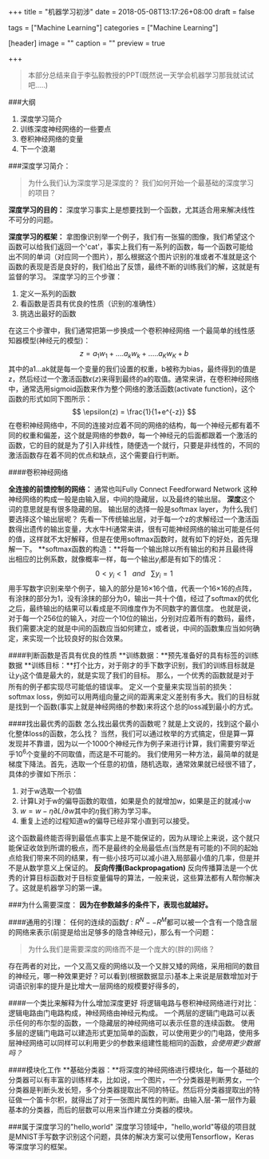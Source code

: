 +++
title = "机器学习初涉"
date = 2018-05-08T13:17:26+08:00
draft = false

tags = ["Machine Learning"]
categories = ["Machine Learning"]

[header]
image = ""
caption = ""
preview = true

+++

>本部分总结来自于李弘毅教授的PPT(既然说一天学会机器学习那我就试试吧.....) 

###大纲
1. 深度学习简介 
2. 训练深度神经网络的一些要点 
3. 卷积神经网络的变量 
4. 下一个浪潮

###深度学习简介：
>为什么我们认为深度学习是深度的？
>我们如何开始一个最基础的深度学习的项目？

**深度学习的目的：**
深度学习事实上是想要找到一个函数，尤其适合用来解决线性不可分的问题。

**深度学习的框架：**
拿图像识别举一个例子，我们有一张猫的图像，我们希望这个函数可以给我们返回一个'cat'，事实上我们有一系列的函数，每一个函数可能给出不同的单词（对应同一个图片），那么根据这个图片识别的准或者不准就是这个函数的表现是否是良好的，我们给出了反馈，最终不断的训练我们的解，这就是有监督的学习。
深度学习的三个步骤：
1. 定义一系列的函数
2. 看函数是否具有优良的性质（识别的准确性）
3. 挑选出最好的函数

在这三个步骤中，我们通常把第一步换成一个卷积神经网络
一个最简单的线性感知器模型(神经元的模型)：
$$
z = a_1w_1+....a_kw_k+.....a_Kw_K+b
$$
其中的a1...ak就是每一个变量的我们设置的权重，b被称为bias，最终得到的值是z，然后经过一个激活函数$\epsilon(z)$来得到最终的a的取值。通常来讲，在卷积神经网络中，通常选用sigmoid函数来作为整个网络的激活函数(activate function)，这个函数的形式如同下图所示：
$$
\epsilon(z) = \frac{1}{1+e^{-z}}
$$
在卷积神经网络中，不同的连接对应着不同的网络的结构，每一个神经元都有着不同的权重和偏差，这个就是网络的参数$\theta$，每一个神经元的后面都跟着一个激活的函数，它的目的就是为了引入非线性，随便选一个就行，只要是非线性的，不同的激活函数存在着不同的优点和缺点，这个需要自行判断。

####卷积神经网络

**全连接的前馈控制的网络：**
通常也叫Fully Connect Feedforward Network
这种神经网络的构成一般是由输入层，中间的隐藏层，以及最终的输出层。
**深度**这个词的意思就是有很多隐藏的层。
输出层的选择一般是softmax layer，为什么我们要选择这个输出层呢？
先看一下传统输出层，对于每一个z的求解经过一个激活函数得出遗传的输出变量，大水牛Hi通常来讲，很有可能神经网络的输出可能是任何的值，这样就不太好解释，但是在使用softmax函数时，就有如下的好处，首先理解一下。
**softmax函数的构造：**将每一个输出除以所有输出的和并且最终得出相应的比例系数，就像概率一样，每一个输出$y_i$都是有如下的情况：
$$
0<y_i<1~~~and~~~\sum y_i = 1
$$
用手写数字识别来举个例子，输入的部分是16$\times$16个值，代表一个16$\times$16的点阵，有涂抹的部分为1，没有涂抹的部分为0，输出一共十个值，经过了softmax的优化之后，最终输出的结果可以看成是不同维度作为不同数字的置信度。
也就是说，对于每一个256位的输入，对应一个10位的输出，分别对应着所有的数码，最终，我们需要决定的就是中间的函数应当如何建立，或者说，中间的函数集应当如何确定，来实现一个比较良好的拟合效果。

####判断函数是否具有优良的性质
**训练数据：**预先准备好的具有标签的训练数据
**训练目标：**打个比方，对于刚才的手下数字识别，我们的训练目标就是让$y_1$这个值是最大的，就是实现了我们的目标。
那么，一个优秀的函数就是对于所有的例子都实现尽可能低的错误率。
定义一个变量来实现当前的损失：softmax loss，例如可以用两组向量之间的距离来定义差别有多大。我们的目标就是找到一个函数(事实上就是神经网络的参数)来将这个总的loss减到最小的方式。

####找出最优秀的函数
怎么找出最优秀的函数呢？就是上文说的，找到这个最小化整体loss的函数，怎么找？
当然，我们可以通过枚举的方式搞定，但是算一算发现并不靠谱，因为以一个1000个神经元作为例子来进行计算，我们需要穷举近乎$10^6$个变量的不同取值，而这是不可能的。
我们使用另一种方法，最简单的就是梯度下降法。首先，选取一个任意的初值，随机选取，通常效果就已经很不错了，具体的步骤如下所示：
1. 对于w选取一个初值
2. 计算L对于w的偏导函数的取值，如果是负的就增加w，如果是正的就减小w
3. $w = w-\eta \partial L/\partial w$其中的$\eta$我们称为学习率。
4. 重复上述的过程知道w的偏导已经非常小直到可以接受。

这个函数最终能否得到最低点事实上是不能保证的，因为从理论上来说，这个就只能保证收敛到所谓的极点，而不是最终的全局最低点(当然是有可能的)不同的起始点给我们带来不同的结果，有一些小技巧可以减小进入局部最小值的几率，但是并不是从数学意义上保证的。
**反向传播(Backpropagation)**
反向传播算法是一个优秀的计算目标函数对于目标变量偏导的算法，一般来说，这些算法都有人帮你解决了。这就是机器学习的第一课。 

###为什么需要深度：
**因为在参数越多的条件下，表现也就越好。**

####通用的引理：
任何的连续的函数$f:R^N--R^M$都可以被一个含有一个隐含层的网络来表示(前提是给出足够多的隐含神经元)，那么有一个问题：
>为什么我们是需要深度的网络而不是一个庞大的(胖的)网络？

存在两者的对比，一个又高又瘦的网络以及一个又胖又矮的网络，采用相同的数目的神经元，哪一种效果更好？可以看到(根据数据显示)基本上来说是层数增加对于词语识别率的提升是比增大一层网络的规模要好得多的，

####一个类比来解释为什么增加深度更好
将逻辑电路与卷积神经网络进行对比：
逻辑电路由门电路构成，神经网络由神经元构成。
一个两层的逻辑门电路可以表示任何的布尔型的函数，一个隐藏层的神经网络可以表示任意的连续函数。
使用多层的逻辑门电路可以建造形式更加简单的函数，可以使用更少的门电路，使用多层神经网络可以同样可以利用更少的参数来组建性能相同的函数，*会使用更少数据吗？*

####模块化工作
**基础分类器：**将深度的神经网络进行模块化，每一个基础的分类器可以有丰富的训练样本，比如说，一个图片，一个分类器是判断男女，一个分类器是判断头发长短，多个分类器提取出不同的特征。然后将分类器提取出的特征做一个笛卡尔积，就得出了对于一张图片属性的判断。由输入层-第一层作为最基本的分类器，而后的层数可以用来当作建立分类器的模块。

###属于深度学习的"hello,world"
深度学习领域中，"hello,world"等级的项目就是MNIST手写数字识别这个问题，具体的解决方案可以使用Tensorflow，Keras等深度学习的框架。
